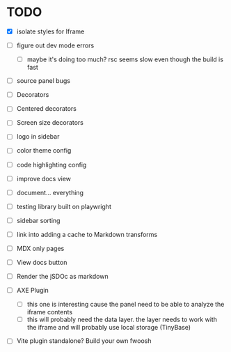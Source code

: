 # TODO

- [x] isolate styles for Iframe

- [ ] figure out dev mode errors
  - [ ] maybe it's doing too much? rsc seems slow even though the build is fast
- [ ] source panel bugs
- [ ] Decorators
- [ ] Centered decorators
- [ ] Screen size decorators
- [ ] logo in sidebar
- [ ] color theme config
- [ ] code highlighting config
- [ ] improve docs view
- [ ] document... everything
- [ ] testing library built on playwright
- [ ] sidebar sorting
- [ ] link into adding a cache to Markdown transforms
- [ ] MDX only pages
- [ ] View docs button
- [ ] Render the jSDOc as markdown
- [ ] AXE Plugin
  - [ ] this one is interesting cause the panel need to be able to analyze the iframe contents
  - [ ] this will probably need the data layer. the layer needs to work with the iframe and will probably use local storage (TinyBase)
- [ ] Vite plugin standalone? Build your own fwoosh
